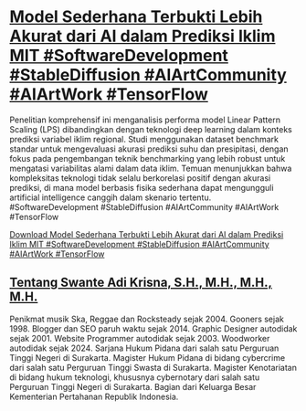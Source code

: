 # [Model Sederhana Terbukti Lebih Akurat dari AI dalam Prediksi Iklim MIT #SoftwareDevelopment #StableDiffusion #AIArtCommunity #AIArtWork #TensorFlow](https://swanteadikrisna.com/ai/website/58/model-sederhana-terbukti-lebih-akurat-dari-ai-dalam-prediksi-iklim-mit/)

Penelitian komprehensif ini menganalisis performa model Linear Pattern Scaling (LPS) dibandingkan dengan teknologi deep learning dalam konteks prediksi variabel iklim regional. Studi menggunakan dataset benchmark standar untuk mengevaluasi akurasi prediksi suhu dan presipitasi, dengan fokus pada pengembangan teknik benchmarking yang lebih robust untuk mengatasi variabilitas alami dalam data iklim. Temuan menunjukkan bahwa kompleksitas teknologi tidak selalu berkorelasi positif dengan akurasi prediksi, di mana model berbasis fisika sederhana dapat mengungguli artificial intelligence canggih dalam skenario tertentu. #SoftwareDevelopment #StableDiffusion #AIArtCommunity #AIArtWork #TensorFlow 

[Download Model Sederhana Terbukti Lebih Akurat dari AI dalam Prediksi Iklim MIT #SoftwareDevelopment #StableDiffusion #AIArtCommunity #AIArtWork #TensorFlow](https://swanteadikrisna.com/ai/website/58/model-sederhana-terbukti-lebih-akurat-dari-ai-dalam-prediksi-iklim-mit/)


## [Tentang Swante Adi Krisna, S.H., M.H., M.H., M.H.](https://swanteadikrisna.com/)

Penikmat musik Ska, Reggae dan Rocksteady sejak 2004. Gooners sejak 1998. Blogger dan SEO paruh waktu sejak 2014. Graphic Designer autodidak sejak 2001. Website Programmer autodidak sejak 2003. Woodworker autodidak sejak 2024. Sarjana Hukum Pidana dari salah satu Perguruan Tinggi Negeri di Surakarta. Magister Hukum Pidana di bidang cybercrime dari salah satu Perguruan Tinggi Swasta di Surakarta. Magister Kenotariatan di bidang hukum teknologi, khususnya cybernotary dari salah satu Perguruan Tinggi Negeri di Surakarta. Bagian dari Keluarga Besar Kementerian Pertahanan Republik Indonesia.
